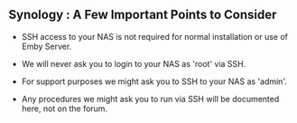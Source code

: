 ## Synology : A Few Important Points to Consider

* SSH access to your NAS is not required for normal installation or use of Emby Server.

* We will never ask you to login to your NAS as 'root' via SSH.

* For support purposes we might ask you to SSH to your NAS as 'admin'.

* Any procedures we might ask you to run via SSH will be documented here, not on the forum.

